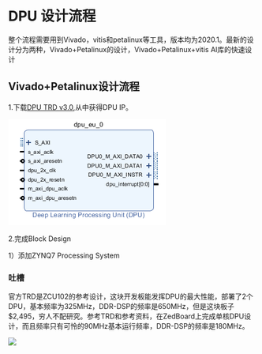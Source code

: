 # DPU 设计流程
  整个流程需要用到Vivado，vitis和petalinux等工具，版本均为2020.1。最新的设计分为两种，Vivado+Petalinux的设计，Vivado+Petalinux+vitis AI库的快速设计
## Vivado+Petalinux设计流程
1.下载[DPU TRD v3.0][1],从中获得DPU IP。

![](https://github.com/Jaso0n/DPU-Design-Flow/blob/master/ZedBoard/readme_image/dpu.png)

2.完成Block Design

1）添加ZYNQ7 Processing System








[1]:https://www.xilinx.com/products/design-tools/ai-inference/ai-developer-hub.html#edge
### 吐槽
   官方TRD是ZCU102的参考设计，这块开发板能发挥DPU的最大性能，部署了2个DPU，基本频率为325MHz，DDR-DSP的频率是650MHz，但是这块板子$2,495，穷人不配研究。参考TRD和参考资料，在ZedBoard上完成单核DPU设计，而且频率只有可怜的90MHz基本运行频率，DDR-DSP的频率是180MHz。

![](https://www.xilinx.com/products/boards-and-kits/ek-u1-zcu102-g/_jcr_content/root/parsys/xilinxtabs2/childParsys-hardware/xilinximage.img.jpg/1519410010855.jpg)
